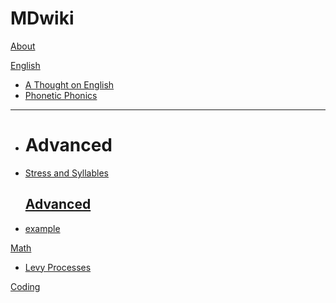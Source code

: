 # MDwiki

[About](index.md)

[English]()

  * [A Thought on English](english/english-formula.md)
  * [Phonetic Phonics](english/Phonetic-Phonics.md)
- - - -
  * # Advanced

  * [Stress and Syllables](english/stress.md)

    ## [Advanced]()

  * [example](https://box.nju.edu.cn/d/e75178e13fc34ac09261/?p=%2F02%20%E8%AF%BE%E7%A8%8B%E8%AE%B2%E4%B9%89%2F%E7%AC%AC%E5%8D%81%E5%9B%9B%E5%91%A8(%E4%B8%AA%E4%BA%BA%E7%BD%91%E9%A1%B5)&mode=list)

[Math]()

  * [Levy Processes](math/levy_processes.md)

[Coding](coding/PythonNote.md)




<script src="https://polyfill.io/v3/polyfill.min.js?features=es6"></script>
<script id="MathJax-script" async src="https://cdn.jsdelivr.net/npm/mathjax@3/es5/tex-mml-chtml.js"></script>
